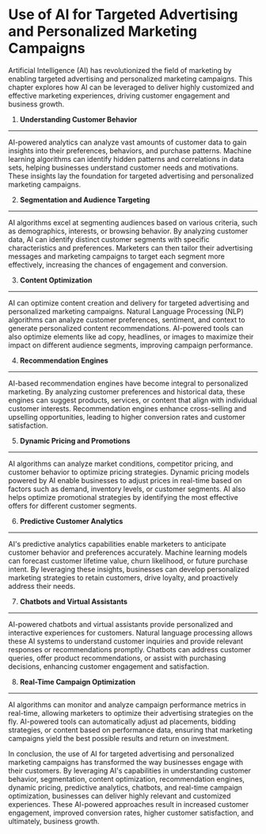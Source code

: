 Use of AI for Targeted Advertising and Personalized Marketing Campaigns
=======================================================================

Artificial Intelligence (AI) has revolutionized the field of marketing by enabling targeted advertising and personalized marketing campaigns. This chapter explores how AI can be leveraged to deliver highly customized and effective marketing experiences, driving customer engagement and business growth.

1. **Understanding Customer Behavior**
--------------------------------------

AI-powered analytics can analyze vast amounts of customer data to gain insights into their preferences, behaviors, and purchase patterns. Machine learning algorithms can identify hidden patterns and correlations in data sets, helping businesses understand customer needs and motivations. These insights lay the foundation for targeted advertising and personalized marketing campaigns.

2. **Segmentation and Audience Targeting**
------------------------------------------

AI algorithms excel at segmenting audiences based on various criteria, such as demographics, interests, or browsing behavior. By analyzing customer data, AI can identify distinct customer segments with specific characteristics and preferences. Marketers can then tailor their advertising messages and marketing campaigns to target each segment more effectively, increasing the chances of engagement and conversion.

3. **Content Optimization**
---------------------------

AI can optimize content creation and delivery for targeted advertising and personalized marketing campaigns. Natural Language Processing (NLP) algorithms can analyze customer preferences, sentiment, and context to generate personalized content recommendations. AI-powered tools can also optimize elements like ad copy, headlines, or images to maximize their impact on different audience segments, improving campaign performance.

4. **Recommendation Engines**
-----------------------------

AI-based recommendation engines have become integral to personalized marketing. By analyzing customer preferences and historical data, these engines can suggest products, services, or content that align with individual customer interests. Recommendation engines enhance cross-selling and upselling opportunities, leading to higher conversion rates and customer satisfaction.

5. **Dynamic Pricing and Promotions**
-------------------------------------

AI algorithms can analyze market conditions, competitor pricing, and customer behavior to optimize pricing strategies. Dynamic pricing models powered by AI enable businesses to adjust prices in real-time based on factors such as demand, inventory levels, or customer segments. AI also helps optimize promotional strategies by identifying the most effective offers for different customer segments.

6. **Predictive Customer Analytics**
------------------------------------

AI's predictive analytics capabilities enable marketers to anticipate customer behavior and preferences accurately. Machine learning models can forecast customer lifetime value, churn likelihood, or future purchase intent. By leveraging these insights, businesses can develop personalized marketing strategies to retain customers, drive loyalty, and proactively address their needs.

7. **Chatbots and Virtual Assistants**
--------------------------------------

AI-powered chatbots and virtual assistants provide personalized and interactive experiences for customers. Natural language processing allows these AI systems to understand customer inquiries and provide relevant responses or recommendations promptly. Chatbots can address customer queries, offer product recommendations, or assist with purchasing decisions, enhancing customer engagement and satisfaction.

8. **Real-Time Campaign Optimization**
--------------------------------------

AI algorithms can monitor and analyze campaign performance metrics in real-time, allowing marketers to optimize their advertising strategies on the fly. AI-powered tools can automatically adjust ad placements, bidding strategies, or content based on performance data, ensuring that marketing campaigns yield the best possible results and return on investment.

In conclusion, the use of AI for targeted advertising and personalized marketing campaigns has transformed the way businesses engage with their customers. By leveraging AI's capabilities in understanding customer behavior, segmentation, content optimization, recommendation engines, dynamic pricing, predictive analytics, chatbots, and real-time campaign optimization, businesses can deliver highly relevant and customized experiences. These AI-powered approaches result in increased customer engagement, improved conversion rates, higher customer satisfaction, and ultimately, business growth.
